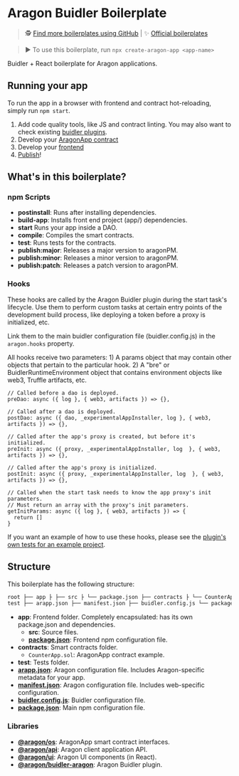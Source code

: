 # Aragon Buidler Boilerplate

> 🕵️
> [Find more boilerplates using GitHub](https://github.com/search?q=topic:aragon-boilerplate)
> | ✨
> [Official boilerplates](https://github.com/search?q=topic:aragon-boilerplate+org:aragon)

> ▶️ To use this boilerplate, run `npx create-aragon-app <app-name>`

Buidler + React boilerplate for Aragon applications.

## Running your app

To run the app in a browser with frontend and contract hot-reloading, simply run
`npm start`.

1. Add code quality tools, like JS and contract linting. You may also want to
   check existing [buidler plugins](https://buidler.dev/plugins/).
2. Develop your
   [AragonApp contract](https://hack.aragon.org/docs/aragonos-building)
3. Develop your [frontend](https://ui.aragon.org/getting-started/)
4. [Publish](https://hack.aragon.org/docs/guides-publish)!

## What's in this boilerplate?

### npm Scripts

- **postinstall**: Runs after installing dependencies.
- **build-app**: Installs front end project (app/) dependencies.
- **start** Runs your app inside a DAO.
- **compile**: Compiles the smart contracts.
- **test**: Runs tests for the contracts.
- **publish:major**: Releases a major version to aragonPM.
- **publish:minor**: Releases a minor version to aragonPM.
- **publish:patch**: Releases a patch version to aragonPM.

### Hooks

These hooks are called by the Aragon Buidler plugin during the start task's
lifecycle. Use them to perform custom tasks at certain entry points of the
development build process, like deploying a token before a proxy is initialized,
etc.

Link them to the main buidler configuration file (buidler.config.js) in the
`aragon.hooks` property.

All hooks receive two parameters: 1) A params object that may contain other
objects that pertain to the particular hook. 2) A "bre" or
BuidlerRuntimeEnvironment object that contains environment objects like web3,
Truffle artifacts, etc.

```
// Called before a dao is deployed.
preDao: async ({ log }, { web3, artifacts }) => {},

// Called after a dao is deployed.
postDao: async ({ dao, _experimentalAppInstaller, log }, { web3, artifacts }) => {},

// Called after the app's proxy is created, but before it's initialized.
preInit: async ({ proxy, _experimentalAppInstaller, log  }, { web3, artifacts }) => {},

// Called after the app's proxy is initialized.
postInit: async ({ proxy, _experimentalAppInstaller, log  }, { web3, artifacts }) => {},

// Called when the start task needs to know the app proxy's init parameters.
// Must return an array with the proxy's init parameters.
getInitParams: async ({ log }, { web3, artifacts }) => {
  return []
}
```

If you want an example of how to use these hooks, please see the
[plugin's own tests for an example project](https://github.com/aragon/buidler-aragon/blob/master/test/projects/token-wrapper/scripts/hooks.js).

## Structure

This boilerplate has the following structure:

```md
root ├── app ├ ├── src ├ └── package.json ├── contracts ├ └── CounterApp.sol ├──
test ├── arapp.json ├── manifest.json ├── buidler.config.js └── package.json
```

- **app**: Frontend folder. Completely encapsulated: has its own package.json
  and dependencies.
  - **src**: Source files.
  - [**package.json**](https://docs.npmjs.com/creating-a-package-json-file):
    Frontend npm configuration file.
- **contracts**: Smart contracts folder.
  - `CounterApp.sol`: AragonApp contract example.
- **test**: Tests folder.
- [**arapp.json**](https://hack.aragon.org/docs/cli-global-confg#the-arappjson-file):
  Aragon configuration file. Includes Aragon-specific metadata for your app.
- [**manifest.json**](https://hack.aragon.org/docs/cli-global-confg#the-manifestjson-file):
  Aragon configuration file. Includes web-specific configuration.
- [**buidler.config.js**](https://buidler.dev/config/): Buidler configuration
  file.
- [**package.json**](https://docs.npmjs.com/creating-a-package-json-file): Main
  npm configuration file.

### Libraries

- [**@aragon/os**](https://github.com/aragon/aragonos): AragonApp smart contract
  interfaces.
- [**@aragon/api**](https://github.com/aragon/aragon.js/tree/master/packages/aragon-api):
  Aragon client application API.
- [**@aragon/ui**](https://github.com/aragon/aragon-ui): Aragon UI components
  (in React).
- [**@aragon/buidler-aragon**](https://github.com/aragon/buidler-aragon): Aragon
  Buidler plugin.
